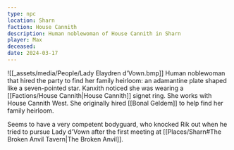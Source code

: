 ```yaml
---
type: npc
location: Sharn
faction: House Cannith
description: Human noblewoman of House Cannith in Sharn
player: Max
deceased: 
date: 2024-03-17
---
```

![[_assets/media/People/Lady Elaydren d'Vown.bmp]]
Human noblewoman that hired the party to find her family heirloom: an adamantine plate shaped like a seven-pointed star. Kanxith noticed she was wearing a [[Factions/House Cannith|House Cannith]] signet ring. She works with House Cannith West. She originally hired [[Bonal Geldem]] to help find her family heirloom. 
  
Seems to have a very competent bodyguard, who knocked Rik out when he tried to pursue Lady d'Vown after the first meeting at [[Places/Sharn#The Broken Anvil Tavern|The Broken Anvil]].


